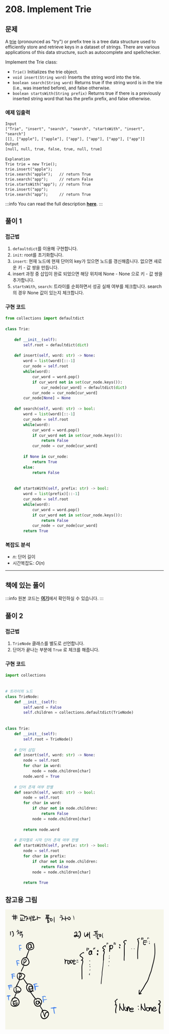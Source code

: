 # 208. Implement Trie

## 문제

A [trie](https://en.wikipedia.org/wiki/Trie) (pronounced as "try") or prefix tree is a tree data structure used to efficiently store and retrieve keys in a dataset of strings. There are various applications of this data structure, such as autocomplete and spellchecker.

Implement the Trie class:

- `Trie()` Initializes the trie object.
- `void insert(String word)` Inserts the string word into the trie.
- `boolean search(String word)` Returns true if the string word is in the trie (i.e., was inserted before), and false otherwise.
- `boolean startsWith(String prefix)` Returns true if there is a previously inserted string word that has the prefix prefix, and false otherwise.

### 예제 입출력

```
Input
["Trie", "insert", "search", "search", "startsWith", "insert", "search"]
[[], ["apple"], ["apple"], ["app"], ["app"], ["app"], ["app"]]
Output
[null, null, true, false, true, null, true]

Explanation
Trie trie = new Trie();
trie.insert("apple");
trie.search("apple");   // return True
trie.search("app");     // return False
trie.startsWith("app"); // return True
trie.insert("app");
trie.search("app");     // return True
```

:::info
You can read the full description [**here**](https://leetcode.com/problems/implement-trie-prefix-tree/).
:::

## 풀이 1

### 접근법

1. `defaultdict`를 이용해 구현합니다.
2. `init`: root를 초기화합니다.
3. `insert`: 현재 노드에 현재 단어의 key가 있으면 노드를 갱신해줍니다. 없으면 새로운 키 - 값 쌍을 만듭니다.
4. insert 과정 중 삽입이 완료 되었으면 해당 위치에 None - None 으로 키 - 값 쌍을 추가합니다.
5. `startsWith`, `search`: 트라이를 순회하면서 성공 실패 여부를 체크합니다. search의 경우 None 값이 있는지 체크합니다.

### 구현 코드

```python
from collections import defaultdict

class Trie:

    def __init__(self):
        self.root = defaultdict(dict)

    def insert(self, word: str) -> None:
        word = list(word)[::-1]
        cur_node = self.root
        while(word):
            cur_word = word.pop()
            if cur_word not in set(cur_node.keys()):
                cur_node[cur_word] = defaultdict(dict)
            cur_node = cur_node[cur_word]
        cur_node[None] = None

    def search(self, word: str) -> bool:
        word = list(word)[::-1]
        cur_node = self.root
        while(word):
            cur_word = word.pop()
            if cur_word not in set(cur_node.keys()):
                return False
            cur_node = cur_node[cur_word]

        if None in cur_node:
            return True
        else:
            return False


    def startsWith(self, prefix: str) -> bool:
        word = list(prefix)[::-1]
        cur_node = self.root
        while(word):
            cur_word = word.pop()
            if cur_word not in set(cur_node.keys()):
                return False
            cur_node = cur_node[cur_word]
        return True
```

### 복잡도 분석

- $n$: 단어 길이
- 시간복잡도: $O(n)$

---

## 책에 있는 풀이

:::info
원본 코드는 [**여기**](https://github.com/onlybooks/algorithm-interview)에서 확인하실 수 있습니다.
:::

## 풀이 2

### 접근법

1. `TrieNode` 클래스를 별도로 선언합니다.
2. 단어가 끝나는 부분에 `True` 로 체크를 해줍니다.

### 구현 코드

```python
import collections


# 트라이의 노드
class TrieNode:
    def __init__(self):
        self.word = False
        self.children = collections.defaultdict(TrieNode)


class Trie:
    def __init__(self):
        self.root = TrieNode()

    # 단어 삽입
    def insert(self, word: str) -> None:
        node = self.root
        for char in word:
            node = node.children[char]
        node.word = True

    # 단어 존재 여부 판별
    def search(self, word: str) -> bool:
        node = self.root
        for char in word:
            if char not in node.children:
                return False
            node = node.children[char]

        return node.word

    # 문자열로 시작 단어 존재 여부 판별
    def startsWith(self, prefix: str) -> bool:
        node = self.root
        for char in prefix:
            if char not in node.children:
                return False
            node = node.children[char]

        return True
```

## 참고용 그림

![image-20230220185208780](https://raw.githubusercontent.com/BonJunKu/image_server/upload/img/202302201852818.png)
